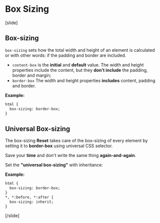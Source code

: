 # Box Sizing

[slide]

## Box-sizing

`box-sizing` sets how the total width and height of an element is calculated or with other words: if the padding and border are included.

* `content-box` is the **initial** and **default** value. The width and height properties include the content, but they **don't include** the padding, border and margin;
* `border-box` The width and height properties **includes** content, padding and border.

**Example:**
```html
html {
  box-sizing: border-box;
}
```

## Universal Box-sizing

The box-sizing **Reset** takes care of the box-sizing of every element by setting it to **border-box** using universal CSS selector.

Save your **time** and don't write the same thing **again-and-again**.

Set the **"universal box-sizing"** with inheritance:

**Example:**
```html
html {
  box-sizing: border-box;
}
*, *:before, *:after {
  box-sizing: inherit;
}
```

[/slide]